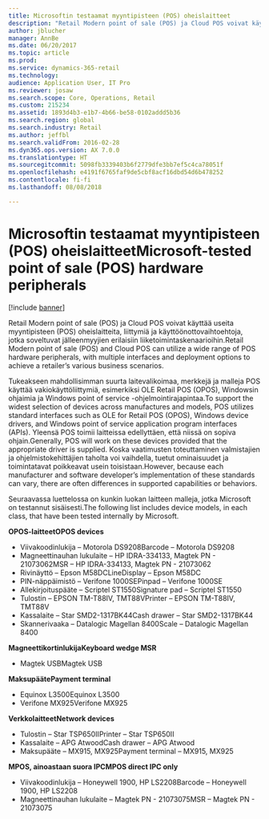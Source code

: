 ```yaml
---
title: Microsoftin testaamat myyntipisteen (POS) oheislaitteet
description: "Retail Modern point of sale (POS) ja Cloud POS voivat käyttää useita myyntipisteen (POS) oheislaitteita, liittymiä ja käyttöönottovaihtoehtoja, jotka soveltuvat jälleenmyyjien erilaisiin liiketoimintaskenaarioihin."
author: jblucher
manager: AnnBe
ms.date: 06/20/2017
ms.topic: article
ms.prod: 
ms.service: dynamics-365-retail
ms.technology: 
audience: Application User, IT Pro
ms.reviewer: josaw
ms.search.scope: Core, Operations, Retail
ms.custom: 215234
ms.assetid: 1893d4b3-e1b7-4b66-be58-0102addd5b36
ms.search.region: global
ms.search.industry: Retail
ms.author: jeffbl
ms.search.validFrom: 2016-02-28
ms.dyn365.ops.version: AX 7.0.0
ms.translationtype: HT
ms.sourcegitcommit: 5098fb3339403b6f2779dfe3bb7ef5c4ca78051f
ms.openlocfilehash: e4191f6765faf9de5cbf8acf16dbd54d6b478252
ms.contentlocale: fi-fi
ms.lasthandoff: 08/08/2018

---
```


# <a name="microsoft-tested-point-of-sale-pos-hardware-peripherals"></a><span data-ttu-id="0ac67-103">Microsoftin testaamat myyntipisteen (POS) oheislaitteet</span><span class="sxs-lookup"><span data-stu-id="0ac67-103">Microsoft-tested point of sale (POS) hardware peripherals</span></span>

[!include [banner](includes/banner.md)]

<span data-ttu-id="0ac67-104">Retail Modern point of sale (POS) ja Cloud POS voivat käyttää useita myyntipisteen (POS) oheislaitteita, liittymiä ja käyttöönottovaihtoehtoja, jotka soveltuvat jälleenmyyjien erilaisiin liiketoimintaskenaarioihin.</span><span class="sxs-lookup"><span data-stu-id="0ac67-104">Retail Modern point of sale (POS) and Cloud POS can utilize a wide range of POS hardware peripherals, with multiple interfaces and deployment options to achieve a retailer’s various business scenarios.</span></span> 

<span data-ttu-id="0ac67-105">Tukeakseen mahdollisimman suurta laitevalikoimaa, merkkejä ja malleja POS käyttää vakiokäyttöliittymiä, esimerkiksi OLE Retail POS (OPOS), Windowsin ohjaimia ja Windows point of service -ohjelmointirajapintaa.</span><span class="sxs-lookup"><span data-stu-id="0ac67-105">To support the widest selection of devices across manufactures and models, POS utilizes standard interfaces such as OLE for Retail POS (OPOS), Windows device drivers, and Windows point of service application program interfaces (APIs).</span></span> <span data-ttu-id="0ac67-106">Yleensä POS toimii laitteissa edellyttäen, että niissä on sopiva ohjain.</span><span class="sxs-lookup"><span data-stu-id="0ac67-106">Generally, POS will work on these devices provided that the appropriate driver is supplied.</span></span> <span data-ttu-id="0ac67-107">Koska vaatimusten toteuttaminen valmistajien ja ohjelmistokehittäjien taholta voi vaihdella, tuetut ominaisuudet ja toimintatavat poikkeavat usein toisistaan.</span><span class="sxs-lookup"><span data-stu-id="0ac67-107">However, because each manufacturer and software developer’s implementation of these standards can vary, there are often differences in supported capabilities or behaviors.</span></span>

<span data-ttu-id="0ac67-108">Seuraavassa luettelossa on kunkin luokan laitteen malleja, jotka Microsoft on testannut sisäisesti.</span><span class="sxs-lookup"><span data-stu-id="0ac67-108">The following list includes device models, in each class, that have been tested internally by Microsoft.</span></span>

<span data-ttu-id="0ac67-109">**OPOS-laitteet**</span><span class="sxs-lookup"><span data-stu-id="0ac67-109">**OPOS devices**</span></span>

-   <span data-ttu-id="0ac67-110">Viivakoodinlukija – Motorola DS9208</span><span class="sxs-lookup"><span data-stu-id="0ac67-110">Barcode – Motorola DS9208</span></span>
-   <span data-ttu-id="0ac67-111">Magneettinauhan lukulaite – HP IDRA-334133, Magtek PN - 21073062</span><span class="sxs-lookup"><span data-stu-id="0ac67-111">MSR – HP IDRA-334133, Magtek PN - 21073062</span></span>
-   <span data-ttu-id="0ac67-112">Rivinäyttö – Epson M58DC</span><span class="sxs-lookup"><span data-stu-id="0ac67-112">LineDisplay – Epson M58DC</span></span>
-   <span data-ttu-id="0ac67-113">PIN-näppäimistö – Verifone 1000SE</span><span class="sxs-lookup"><span data-stu-id="0ac67-113">Pinpad – Verifone 1000SE</span></span>
-   <span data-ttu-id="0ac67-114">Allekirjoituspääte – Scriptel ST1550</span><span class="sxs-lookup"><span data-stu-id="0ac67-114">Signature pad – Scriptel ST1550</span></span>
-   <span data-ttu-id="0ac67-115">Tulostin – EPSON TM-T88IV, TMT88V</span><span class="sxs-lookup"><span data-stu-id="0ac67-115">Printer – EPSON TM-T88IV, TMT88V</span></span>
-   <span data-ttu-id="0ac67-116">Kassalaite – Star SMD2-1317BK44</span><span class="sxs-lookup"><span data-stu-id="0ac67-116">Cash drawer – Star SMD2-1317BK44</span></span>
-   <span data-ttu-id="0ac67-117">Skannerivaaka – Datalogic Magellan 8400</span><span class="sxs-lookup"><span data-stu-id="0ac67-117">Scale – Datalogic Magellan 8400</span></span>

<span data-ttu-id="0ac67-118">**Magneettikortinlukija**</span><span class="sxs-lookup"><span data-stu-id="0ac67-118">**Keyboard wedge MSR**</span></span>

-   <span data-ttu-id="0ac67-119">Magtek USB</span><span class="sxs-lookup"><span data-stu-id="0ac67-119">Magtek USB</span></span>

<span data-ttu-id="0ac67-120">**Maksupääte**</span><span class="sxs-lookup"><span data-stu-id="0ac67-120">**Payment terminal**</span></span>

-   <span data-ttu-id="0ac67-121">Equinox L3500</span><span class="sxs-lookup"><span data-stu-id="0ac67-121">Equinox L3500</span></span>
-   <span data-ttu-id="0ac67-122">Verifone MX925</span><span class="sxs-lookup"><span data-stu-id="0ac67-122">Verifone MX925</span></span>

<span data-ttu-id="0ac67-123">**Verkkolaitteet**</span><span class="sxs-lookup"><span data-stu-id="0ac67-123">**Network devices**</span></span>

-   <span data-ttu-id="0ac67-124">Tulostin – Star TSP650II</span><span class="sxs-lookup"><span data-stu-id="0ac67-124">Printer – Star TSP650II</span></span>
-   <span data-ttu-id="0ac67-125">Kassalaite – APG Atwood</span><span class="sxs-lookup"><span data-stu-id="0ac67-125">Cash drawer – APG Atwood</span></span>
-   <span data-ttu-id="0ac67-126">Maksupääte – MX915, MX925</span><span class="sxs-lookup"><span data-stu-id="0ac67-126">Payment terminal – MX915, MX925</span></span>

<span data-ttu-id="0ac67-127">**MPOS, ainoastaan suora IPC**</span><span class="sxs-lookup"><span data-stu-id="0ac67-127">**MPOS direct IPC only**</span></span>

-   <span data-ttu-id="0ac67-128">Viivakoodinlukija – Honeywell 1900, HP LS2208</span><span class="sxs-lookup"><span data-stu-id="0ac67-128">Barcode – Honeywell 1900, HP LS2208</span></span>
-   <span data-ttu-id="0ac67-129">Magneettinauhan lukulaite – Magtek PN - 21073075</span><span class="sxs-lookup"><span data-stu-id="0ac67-129">MSR – Magtek PN - 21073075</span></span>





